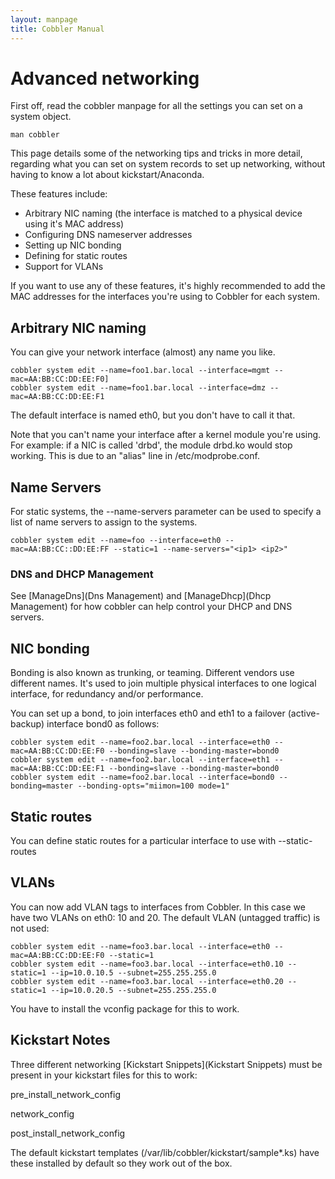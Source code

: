 ```yaml
---
layout: manpage
title: Cobbler Manual
---
```

# Advanced networking

First off, read the cobbler manpage for all the settings you can
set on a system object.

    man cobbler

This page details some of the networking tips and tricks in more
detail, regarding what you can set on system records to set up
networking, without having to know a lot about kickstart/Anaconda.

These features include:

-   Arbitrary NIC naming (the interface is matched to a physical
    device using it's MAC address)
-   Configuring DNS nameserver addresses
-   Setting up NIC bonding
-   Defining for static routes
-   Support for VLANs

If you want to use any of these features, it's highly recommended
to add the MAC addresses for the interfaces you're using to Cobbler
for each system.

## Arbitrary NIC naming

You can give your network interface (almost) any name you like.

    cobbler system edit --name=foo1.bar.local --interface=mgmt --mac=AA:BB:CC:DD:EE:F0]
    cobbler system edit --name=foo1.bar.local --interface=dmz --mac=AA:BB:CC:DD:EE:F1

The default interface is named eth0, but you don't have to call it
that.

Note that you can't name your interface after a kernel module
you're using. For example: if a NIC is called 'drbd', the module
drbd.ko would stop working. This is due to an "alias" line in
/etc/modprobe.conf.

## Name Servers

For static systems, the --name-servers parameter can be used to
specify a list of name servers to assign to the systems.

    cobbler system edit --name=foo --interface=eth0 --mac=AA:BB:CC::DD:EE:FF --static=1 --name-servers="<ip1> <ip2>"

### DNS and DHCP Management

See [ManageDns](Dns Management) and
[ManageDhcp](Dhcp Management) for how cobbler can help
control your DHCP and DNS servers.

## NIC bonding

Bonding is also known as trunking, or teaming. Different vendors
use different names. It's used to join multiple physical interfaces
to one logical interface, for redundancy and/or performance.

You can set up a bond, to join interfaces eth0 and eth1 to a
failover (active-backup) interface bond0 as follows:

    cobbler system edit --name=foo2.bar.local --interface=eth0 --mac=AA:BB:CC:DD:EE:F0 --bonding=slave --bonding-master=bond0  
    cobbler system edit --name=foo2.bar.local --interface=eth1 --mac=AA:BB:CC:DD:EE:F1 --bonding=slave --bonding-master=bond0  
    cobbler system edit --name=foo2.bar.local --interface=bond0 --bonding=master --bonding-opts="miimon=100 mode=1"

## Static routes

You can define static routes for a particular interface to use with
--static-routes

## VLANs

You can now add VLAN tags to interfaces from Cobbler. In this case
we have two VLANs on eth0: 10 and 20. The default VLAN (untagged
traffic) is not used:

    cobbler system edit --name=foo3.bar.local --interface=eth0 --mac=AA:BB:CC:DD:EE:F0 --static=1  
    cobbler system edit --name=foo3.bar.local --interface=eth0.10 --static=1 --ip=10.0.10.5 --subnet=255.255.255.0  
    cobbler system edit --name=foo3.bar.local --interface=eth0.20 --static=1 --ip=10.0.20.5 --subnet=255.255.255.0

You have to install the vconfig package for this to work.

## Kickstart Notes

Three different networking
[Kickstart Snippets](Kickstart Snippets) must be
present in your kickstart files for this to work:

pre\_install\_network\_config

network\_config

post\_install\_network\_config

The default kickstart templates
(/var/lib/cobbler/kickstart/sample\*.ks) have these installed by
default so they work out of the box.
